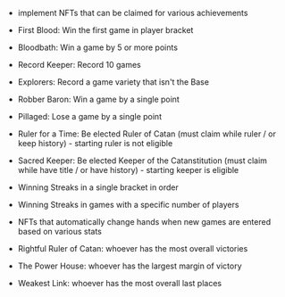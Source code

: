 * implement NFTs that can be claimed for various achievements
* First Blood: Win the first game in player bracket
* Bloodbath: Win a game by 5 or more points
* Record Keeper: Record 10 games
* Explorers: Record a game variety that isn't the Base
* Robber Baron: Win a game by a single point
* Pillaged: Lose a game by a single point
* Ruler for a Time: Be elected Ruler of Catan (must claim while ruler / or keep history) - starting ruler is not eligible
* Sacred Keeper: Be elected Keeper of the Catanstitution (must claim while have title / or have history) - starting keeper is eligible
* Winning Streaks in a single bracket in order
* Winning Streaks in games with a specific number of players


* NFTs that automatically change hands when new games are entered based on various stats
* Rightful Ruler of Catan: whoever has the most overall victories
* The Power House: whoever has the largest margin of victory
* Weakest Link: whoever has the most overall last places